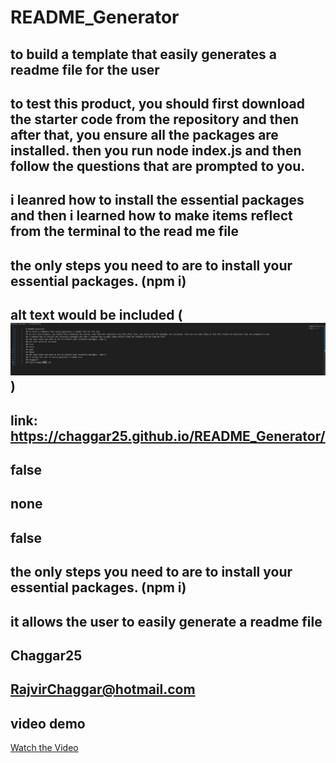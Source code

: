 # README_Generator 
        
## to build a template that easily generates a readme file for the user 

## to test this product, you should first download the starter code from the repository and then after that, you ensure all the packages are installed. then you run node index.js and then follow the questions that are prompted to you. 

## i leanred how to install the essential packages and then i learned how to make items reflect from the terminal to the read me file

## the only steps you need to are to install your essential packages. (npm i) 

## alt text would be included (![Alt text](<README_GENERATOR SCREENSHOT.png>))        

## link: https://chaggar25.github.io/README_Generator/

## false

## none

## false

## the only steps you need to are to install your essential packages. (npm i) 

## it allows the user to easily generate a readme file 

## Chaggar25

## RajvirChaggar@hotmail.com

## video demo

[Watch the Video](<Untitled_ Oct 19, 2023 12_51 PM.webm>)
        


